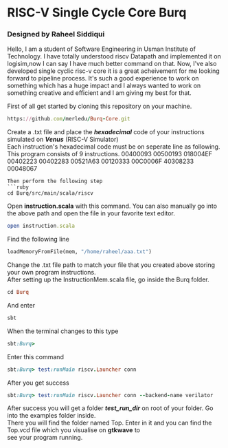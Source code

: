 # RISC-V Single Cycle Core Burq
### Designed by Raheel Siddiqui

Hello,
	I am a student of Software Engineering in Usman Institute of Technology. I have totally understood riscv Datapath and implemented it on logisim,now I can say I have much better command on that.
Now, I've also developed single cyclic risc-v core it is a great acheivement for me looking forward to pipeline process.
It's such a good experience to work on something which has a huge impact and I always wanted to work on something creative and efficient and I am giving my best for that.



First of all get started by cloning this repository on your machine.  
```ruby
https://github.com/merledu/Burq-Core.git 
```
Create a .txt file and place the ***hexadecimal*** code of your instructions simulated on ***Venus*** (RISC-V Simulator)\
Each instruction's hexadecimal code must be on seperate line as following. This program consists of 9 instructions.
00400093
00500193
018004EF
00402223
00402283
00521A63
00120333
00C0006F
40308233
00048067
```
Then perform the following step
```ruby
cd Burq/src/main/scala/riscv
```
Open **instruction.scala** with this command. You can also manually go into the above path and open the file in your favorite text editor.
```ruby
open instruction.scala
```
Find the following line
``` python
loadMemoryFromFile(mem, "/home/raheel/aaa.txt")
```
Change the .txt file path to match your file that you created above storing your own program instructions.\
After setting up the InstructionMem.scala file, go inside the Burq folder.
```ruby
cd Burq
```
And enter
```ruby
sbt
```
When the terminal changes to this type
```ruby
sbt:Burq>
```
Enter this command
```ruby
sbt:Burq> test:runMain riscv.Launcher conn
```
After you get success
```ruby
sbt:Burq> test:runMain riscv.Launcher conn --backend-name verilator
```
After success you will get a folder ***test_run_dir*** on root of your folder. Go into the examples folder inside.\
There you will find the folder named Top. Enter in it and you can find the Top.vcd file which you visualise on **gtkwave** to\
see your program running.

